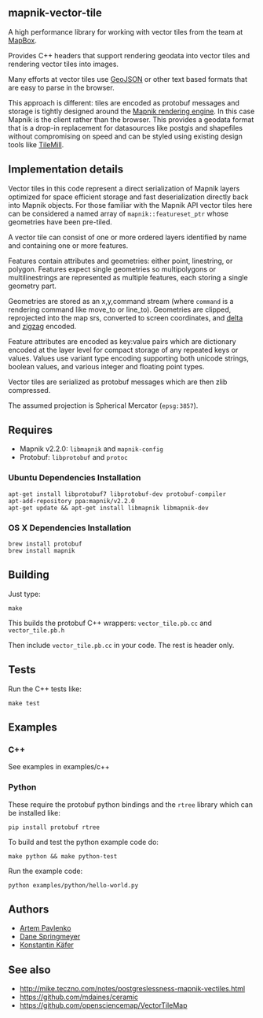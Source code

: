 ## mapnik-vector-tile

A high performance library for working with vector tiles from the
team at [MapBox](http://mapbox.com/about/team/).

Provides C++ headers that support rendering geodata into vector tiles
and rendering vector tiles into images.

Many efforts at vector tiles use [GeoJSON](http://www.geojson.org/) or other
text based formats that are easy to parse in the browser.

This approach is different: tiles are encoded as protobuf messages and
storage is tightly designed around the [Mapnik rendering engine](http://mapnik.org).
In this case Mapnik is the client rather than the browser. This provides a geodata
format that is a drop-in replacement for datasources like postgis and shapefiles
without compromising on speed and can be styled using existing design tools
like [TileMill](http://tilemill.com).


## Implementation details

Vector tiles in this code represent a direct serialization of Mapnik layers
optimized for space efficient storage and fast deserialization directly back
into Mapnik objects. For those familiar with the Mapnik API vector tiles
here can be considered a named array of `mapnik::featureset_ptr` whose geometries
have been pre-tiled.

A vector tile can consist of one or more ordered layers identified by name
and containing one or more features.

Features contain attributes and geometries: either point, linestring, or polygon.
Features expect single geometries so multipolygons or multilinestrings are represented
as multiple features, each storing a single geometry part.

Geometries are stored as an x,y,command stream (where `command` is a rendering command
like move_to or line_to). Geometries are clipped, reprojected into the map srs,
converted to screen coordinates, and [delta](http://en.wikipedia.org/wiki/Delta_encoding)
and [zigzag](http://en.wikipedia.org/wiki/Delta_encoding) encoded.

Feature attributes are encoded as key:value pairs which are dictionary encoded
at the layer level for compact storage of any repeated keys or values. Values use variant
type encoding supporting both unicode strings, boolean values, and various integer and
floating point types.

Vector tiles are serialized as protobuf messages which are then zlib compressed.

The assumed projection is Spherical Mercator (`epsg:3857`).

## Requires

- Mapnik v2.2.0: `libmapnik` and `mapnik-config`
- Protobuf: `libprotobuf` and `protoc`

### Ubuntu Dependencies Installation

    apt-get install libprotobuf7 libprotobuf-dev protobuf-compiler
    apt-add-repository ppa:mapnik/v2.2.0
    apt-get update && apt-get install libmapnik libmapnik-dev

### OS X Dependencies Installation

    brew install protobuf
    brew install mapnik

## Building

Just type:

    make

This builds the protobuf C++ wrappers: `vector_tile.pb.cc` and `vector_tile.pb.h`

Then include `vector_tile.pb.cc` in your code. The rest is header only.

## Tests

Run the C++ tests like:

    make test

## Examples

### C++

See examples in examples/c++

### Python

These require the protobuf python bindings and the `rtree` library
which can be installed like:

    pip install protobuf rtree

To build and test the python example code do:

    make python && make python-test

Run the example code:

    python examples/python/hello-world.py

## Authors

- [Artem Pavlenko](https://github.com/artemp)
- [Dane Springmeyer](https://github.com/springmeyer)
- [Konstantin Käfer](https://github.com/kkaefer)

## See also

- http://mike.teczno.com/notes/postgreslessness-mapnik-vectiles.html
- https://github.com/mdaines/ceramic
- https://github.com/opensciencemap/VectorTileMap